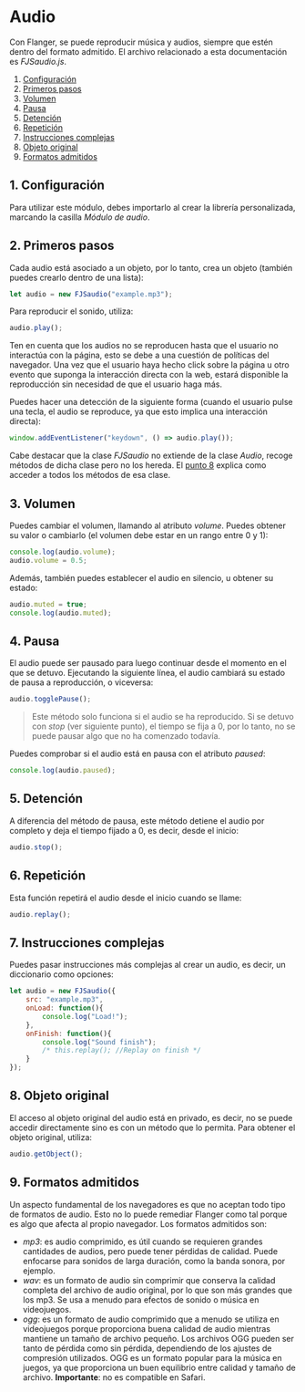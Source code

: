 # Audio
Con Flanger, se puede reproducir música y audios, siempre que estén dentro del formato admitido. El archivo relacionado a esta documentación es _FJSaudio.js_.


1. [Configuración](#punto1)
2. [Primeros pasos](#punto2)
3. [Volumen](#punto3)
4. [Pausa](#punto4)
5. [Detención](#punto5)
6. [Repetición](#punto6)
7. [Instrucciones complejas](#punto7)
8. [Objeto original](#punto8)
9. [Formatos admitidos](#punto9)


<div id="punto1"></div>

## 1. Configuración
Para utilizar este módulo, debes importarlo al crear la librería personalizada, marcando la casilla _Módulo de audio_.


<div id="punto2"></div>

## 2. Primeros pasos
Cada audio está asociado a un objeto, por lo tanto, crea un objeto (también puedes crearlo dentro de una lista):
```js
let audio = new FJSaudio("example.mp3");
```

Para reproducir el sonido, utiliza:
```js
audio.play();
```
Ten en cuenta que los audios no se reproducen hasta que el usuario no interactúa con la página, esto se debe a una cuestión de políticas del navegador. Una vez que el usuario haya hecho click sobre la página u otro evento que suponga la interacción directa con la web, estará disponible la reproducción sin necesidad de que el usuario haga más.

Puedes hacer una detección de la siguiente forma (cuando el usuario pulse una tecla, el audio se reproduce, ya que esto implica una interacción directa):
```js
window.addEventListener("keydown", () => audio.play());
```
Cabe destacar que la clase _FJSaudio_ no extiende de la clase _Audio_, recoge métodos de dicha clase pero no los hereda. El [punto 8](#punto8) explica como acceder a todos los métodos de esa clase.


<div id="punto3"></div>

## 3. Volumen
Puedes cambiar el volumen, llamando al atributo _volume_. Puedes obtener su valor o cambiarlo (el volumen debe estar en un rango entre 0 y 1):
```js
console.log(audio.volume);
audio.volume = 0.5;
```

Además, también puedes establecer el audio en silencio, u obtener su estado:
```js
audio.muted = true;
console.log(audio.muted);
```


<div id="punto4"></div>

## 4. Pausa
El audio puede ser pausado para luego continuar desde el momento en el que se detuvo. Ejecutando la siguiente línea, el audio cambiará su estado de pausa a reproducción, o viceversa:
```js
audio.togglePause();
```
> Este método solo funciona si el audio se ha reproducido. Si se detuvo con _stop_ (ver siguiente punto), el tiempo se fija a 0, por lo tanto, no se puede pausar algo que no ha comenzado todavía.

Puedes comprobar si el audio está en pausa con el atributo _paused_:
```js
console.log(audio.paused);
```
 

<div id="punto5"></div>

## 5. Detención
A diferencia del método de pausa, este método detiene el audio por completo y deja el tiempo fijado a 0, es decir, desde el inicio:
```js
audio.stop();
```


<div id="punto6"></div>

## 6. Repetición
Esta función repetirá el audio desde el inicio cuando se llame:
```js
audio.replay();
```


<div id="punto7"></div>

## 7. Instrucciones complejas
Puedes pasar instrucciones más complejas al crear un audio, es decir, un diccionario como opciones:
```js
let audio = new FJSaudio({
    src: "example.mp3",
    onLoad: function(){
        console.log("Load!");
    },
    onFinish: function(){
        console.log("Sound finish");
        /* this.replay(); //Replay on finish */
    }
});
```


<div id="punto8"></div>

## 8. Objeto original
El acceso al objeto original del audio está en privado, es decir, no se puede accedir directamente sino es con un método que lo permita. Para obtener el objeto original, utiliza:
```js
audio.getObject();
```


<div id="punto9"></div>

## 9. Formatos admitidos
Un aspecto fundamental de los navegadores es que no aceptan todo tipo de formatos de audio. Esto no lo puede remediar Flanger como tal porque es algo que afecta al propio navegador. Los formatos admitidos son:
- _mp3_: es audio comprimido, es útil cuando se requieren grandes cantidades de audios, pero puede tener pérdidas de calidad. Puede enfocarse para sonidos de larga duración, como la banda sonora, por ejemplo.
- _wav_: es un formato de audio sin comprimir que conserva la calidad completa del archivo de audio original, por lo que son más grandes que los mp3. Se usa a menudo para efectos de sonido o música en videojuegos.
- _ogg_: es un formato de audio comprimido que a menudo se utiliza en videojuegos porque proporciona buena calidad de audio mientras mantiene un tamaño de archivo pequeño. Los archivos OGG pueden ser tanto de pérdida como sin pérdida, dependiendo de los ajustes de compresión utilizados. OGG es un formato popular para la música en juegos, ya que proporciona un buen equilibrio entre calidad y tamaño de archivo. **Importante**: no es compatible en Safari.


